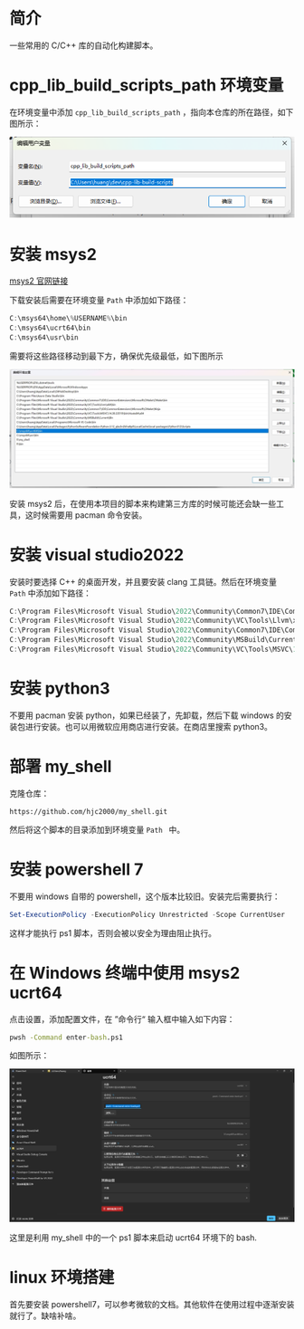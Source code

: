 # 简介

一些常用的 C/C++ 库的自动化构建脚本。

# cpp_lib_build_scripts_path 环境变量

在环境变量中添加 `cpp_lib_build_scripts_path` ，指向本仓库的所在路径，如下图所示：

![image-20250310163024423](README.assets/image-20250310163024423.png)



# 安装 msys2

[msys2 官网链接](https://www.msys2.org/)

下载安装后需要在环境变量 `Path` 中添加如下路径：

```powershell
C:\msys64\home\%USERNAME%\bin
C:\msys64\ucrt64\bin
C:\msys64\usr\bin
```

需要将这些路径移动到最下方，确保优先级最低，如下图所示

![微信截图_20240404233236](./README.assets/微信截图_20240404233236.png)

安装 msys2 后，在使用本项目的脚本来构建第三方库的时候可能还会缺一些工具，这时候需要用 pacman 命令安装。

# 安装 visual studio2022

安装时要选择 C++ 的桌面开发，并且要安装 clang 工具链。然后在环境变量 `Path` 中添加如下路径：

```powershell
C:\Program Files\Microsoft Visual Studio\2022\Community\Common7\IDE\CommonExtensions\Microsoft\CMake\CMake\bin
C:\Program Files\Microsoft Visual Studio\2022\Community\VC\Tools\Llvm\x64\bin
C:\Program Files\Microsoft Visual Studio\2022\Community\Common7\IDE\CommonExtensions\Microsoft\CMake\Ninja
C:\Program Files\Microsoft Visual Studio\2022\Community\MSBuild\Current\Bin
C:\Program Files\Microsoft Visual Studio\2022\Community\VC\Tools\MSVC\14.39.33519\bin\Hostx64\x64
```

# 安装 python3

不要用 pacman 安装 python，如果已经装了，先卸载，然后下载 windows 的安装包进行安装。也可以用微软应用商店进行安装。在商店里搜索 python3。

# 部署 my_shell

克隆仓库：

```
https://github.com/hjc2000/my_shell.git
```

然后将这个脚本的目录添加到环境变量 `Path ` 中。

# 安装 powershell 7

不要用 windows 自带的 powershell，这个版本比较旧。安装完后需要执行：

```powershell
Set-ExecutionPolicy -ExecutionPolicy Unrestricted -Scope CurrentUser
```

这样才能执行 ps1 脚本，否则会被以安全为理由阻止执行。

# 在 Windows 终端中使用 msys2 ucrt64

点击设置，添加配置文件，在 ”命令行“ 输入框中输入如下内容：

```cmd
pwsh -Command enter-bash.ps1
```

如图所示：

![image-20250306231255463](./README.assets/image-20250306231255463.png)

这里是利用 my_shell 中的一个 ps1 脚本来启动 ucrt64 环境下的 bash.

# linux 环境搭建

首先要安装 powershell7，可以参考微软的文档。其他软件在使用过程中逐渐安装就行了。缺啥补啥。
